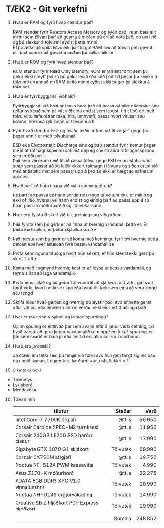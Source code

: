 # TÆK2 - Git verkefni
1. Hvað er RAM og fyrir hvað stendur það?
   
   	RAM stendur fyrir Random Access Memory og þýðir það í raun bara allt minni sem tölvan þarf að geyma á meðan þú ert að nota það, en um leið og þú slekkur á tölvunni eyðist þetta minni  
	Ef þú ætlar að spila tölvuleiki þarftu got RAM svo að tölvan geti geymt allt það sem er að gerast á meðan þú spilar leikinn

2. Hvað er ROM og fyrir hvað stendur það?
	
	ROM stendur fyrir Read Only Memory, ROM er yfirleitt forrit sem þú getur ekki breytt því en þú getur lesið eða séð það t.d þegar þú kveikir á tölvunni en annað en RAM þetta minni eyðist ekki þegar þú slekkur á tölvunni

3. Hvað er fyrirbyggjandi viðhald?
	
	Fyrirbyggjandi við hald er í raun bara það að passa að allar aðstæður séu réttar svo það sem þú vilt viðhalda endist sem lengst, t.d ef þú ert með tölvu viltu hafa réttan raka, 
	hita, umhverfi, passa hvort vírusar séu komnir, hreynsa ryk innan úr tölvunni o.fl

4. Fyrir hvað stendur ESD og hvaða leiðir höfum við til verjast gegn því þegar unnið er með tölvubúnað

	ESD eða Electrostatic Discharge eins og það stendur fyrir, kemur þegar mikið af rafmagnsspennu safnast upp og snertir aðra rafmagnsspennu sem er öðruvísí.  
	Það sem við erum með til að passa tölvur gegn ESD er antistatic wrist strap sem passar að þú leiðir ekkert rafmagn í tölvuna og síðan erum við með antistatic mat
	sem passar upp á það að ekki er hægt að safna um spennu

5. Hvað þarf að hafa í huga við val á spennugjöfum?

	Þú þarft að passa að hann sendir rétt magn af voltum ekki of mikið og ekki of lítið, hversu vel hann endist og einnig þarf að passa upp á að hann passi á móðurborðið og í tölvukassann 

6. Hver eru fyrstu 6 skref við bilagreiningu og viðgerðum

  1. Það fyrsta sem þú gerir er að finna út hvernig vandamál þetta er. Er þatta kerfisbilun, er þetta skjábilun o.s.frv
  2. Það næsta sem þú gerir er að koma með kenningu fyrir því hvernig þetta gerðist eða hver ástæðan fyrir þessu vandamáli sé
  3. Prófa kenninguna til að gá hvort hún sé rétt, ef hún stenst ekki gerir þú skref 2 aftur
  4. Koma með hugmynd hvernig best er að leysa úr þessu vandamáli, og reyna síðan að laga vandamálið
  5. Prófa eins mikið og þú getur í tölvunni til að sjá hvort allt virki, gá hvort forrit virki, hvort netið sé í lagi eða hvort öll tæki sem eiga að vera tengd séu tengd
  6. Skrifa niður hvað gerðist og hvernig þú leystir það, svo ef þetta gerist aftur við þig eða einvhern annan verður ekki eins erfitt að laga það

7. Hver er munirinn á opinni og lokaðri spurningu?
	
	Opinn spuring er eitthvað þar sem svarið eftir á getur verið setning, t.d hvað varstu að gera þegar vandamálið kom upp?
	en lokuð spurning er þar sem svarið er bara já eða nei t.d eru allar snúrur í sambandi

8. Hvað eru jarðtæki?

	Jarðtæki eru tæki sem þú tengir við tölvu svo hún geti tengt sig við þau og unnið saman, t.d prentari, harðurdiskur, usb, flakkri o.fl.

9. 3 inntaks tæki

  * Tölvumýs
  * Lyklaborð
  * Myndavélar

10. Tölvan mín

  	|Hlutur                                        |Staður    |Verð   |
  	|----------------------------------------------|---------:|------:|
	|Intel Core i7 7700K örgjafi                   |@tt.is    |56.950 |
	|Corsair Carbide SPEC-M2 turnkassi             |@tt.is    |11.950 |
	|Corsair 240GB LE200 SSD harður diskur         |@tt.is    |17.990 |
	|Gigabyte GTX 1070 G1 skjákort                 |Tölvutek  |69.990 |
	|Corsair CX750M aflgjafi                       |@tt.is    |18.750 |
	|Noctua NF-S12A PWM kassavifta                 |Tölvutek  |4.990  |
	|Asus Z170-K móðurborð                         |@tt.is    |22.275 |
	|ADATA 8GB DDR3 XPG V1.0 vinnsluminni          |Tölvutek  |10.990 |
	|Noctua NH-U14S örgjörvakæling                 |Tölvutek  |14.990 |
	|Creative SB Z hljóðkort PCI-Express hljóðkort |Tölvutek  |19.990 |
	|                                              |          |       |
	|                                              |Summa     |248.852|
